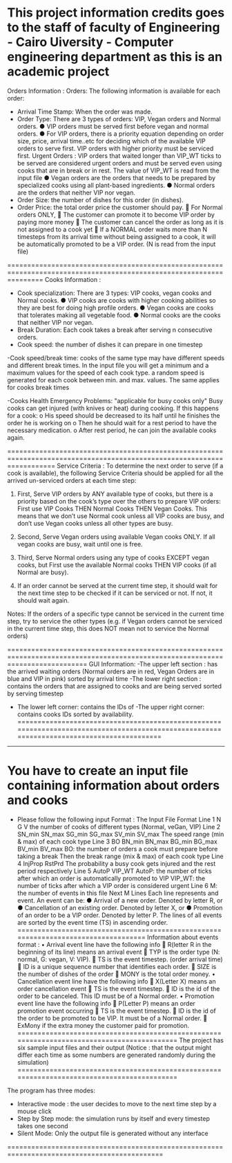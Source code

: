 This project information credits goes to the staff of faculty of Engineering - Cairo Uiversity - Computer engineering department 
as this is an academic project
===============================================================================================================================
Orders Information :
Orders:
The following information is available for each order:

-	Arrival Time Stamp: When the order was made.
-	Order Type: There are 3 types of orders: VIP, Vegan orders and Normal orders.
●	VIP orders must be served first before vegan and normal orders.
●	For VIP orders, there is a priority equation depending on order size, price, arrival time..etc for deciding which of the available VIP orders to serve first.
 VIP orders with higher priority must be serviced first.
  Urgent Orders :
 VIP orders that waited longer than VIP_WT ticks to be served are considered urgent orders and must be served even using cooks that are in break or in rest. 
The value of VIP_WT is read from the input file
●	Vegan orders are the orders that needs to be prepared by specialized cooks using all plant-based ingredients. 
●	Normal orders are the orders that neither VIP nor vegan.
-	Order Size: the number of dishes for this order (in dishes).
-	Order Price: the total order price the customer should pay.
	For Normal orders ONLY, 
	The customer can promote it to become VIP order by paying more money
	The customer can cancel the order as long as it is not assigned to a cook yet
	If a NORMAL order waits more than N timesteps from its arrival time without being assigned to a cook, 
it will be automatically promoted to be a VIP order. (N is read from the input file)  

=====================================================================================================================
Cooks Information :
-	Cook specialization: There are 3 types: VIP cooks, vegan cooks and Normal cooks.
●	VIP cooks are cooks with higher cooking abilities so they are best for doing high profile orders.
●	Vegan cooks are cooks that tolerates making all vegetable food. 
●	Normal cooks are the cooks that neither VIP nor vegan.
-	Break Duration: Each cook takes a break after serving n consecutive orders. 
-	Cook speed: the number of dishes it can prepare in one timestep

-Cook speed/break time:
 cooks of the same type may have different speeds and different break times. 
In the input file you will get a minimum and a maximum values for the speed of each cook type.  a random speed is generated for each cook between min. and max. values.
The same applies for cooks break times

-Cooks Health Emergency Problems: "applicable for busy cooks only"
Busy cooks can get injured (with knives or heat) during cooking. If this happens for a cook:
o	His speed should be decreased to its half until he finishes the order he is working on
o	Then he should wait for a rest period to have the necessary medication.
o	After rest period, he can join the available cooks again.

========================================================================================================================
Service Criteria :
To determine the next order to serve (if a cook is available), the following Service Criteria should be applied for all the arrived un-serviced orders at each time step: 

1)	First, Serve VIP orders by ANY available type of cooks, but there is a priority based on the cook’s type over the others to prepare VIP orders: First use VIP Cooks THEN Normal Cooks THEN Vegan Cooks. This means that we don’t use Normal cook unless all VIP cooks are busy, and don’t use Vegan cooks unless all other types are busy.

2)	Second, Serve Vegan orders using available Vegan cooks ONLY. If all vegan cooks are busy, wait until one is free.

3)	Third, Serve Normal orders using any type of cooks EXCEPT vegan cooks, but First use the available Normal cooks THEN VIP cooks (if all Normal are busy).

4)	If an order cannot be served at the current time step, it should wait for the next time step to be checked if it can be serviced or not. If not, it should wait again.

Notes: If the orders of a specific type cannot be serviced in the current time step, try to service the other types (e.g. if Vegan orders cannot be serviced in the current time step, this does NOT mean not to service the Normal orders)

================================================================================================================================
GUI Information:
-The upper left section : has the arrived waiting orders (Normal orders are in red, Vegan Orders are in blue and VIP in pink) sorted by arrival time
-The lower right section : contains the orders that are assigned to cooks and are being served sorted by serving timestep
- The lower left corner: contains the IDs of 
-The upper right corner: contains cooks IDs sorted by availability.
==========================================================================================================================================


--------------------------------------------------------



You have to create an input file containing information about orders and cooks
==========================================================================================
- Please follow the following input Format :
The Input File Format
Line 1	N	G	V
the number of cooks of different types (Normal, veGan, VIP)
Line 2	SN_min	SN_max 	SG_min	SG_max	SV_min	SV_max
The speed range (min & max) of each cook type
Line 3	BO	BN_min	BN_max	BG_min	BG_max	BV_min	BV_max
BO: the number of orders a cook must prepare before taking a break
Then the break range (mix & max) of each cook type
Line 4	InjProp	RstPrd
The probability a busy cook gets injured and the rest period respectively
Line 5	AutoP		VIP_WT
AutoP: the number of ticks after which an order is automatically promoted to VIP
VIP_WT: the number of ticks after which a VIP order is considered urgent
Line 6	M: the number of events in this file
Next
M
Lines	Each line represents and event. An event can be:
●	Arrival of a new order. Denoted by letter R, or
●	Cancellation of an existing order. Denoted by letter X, or
●	Promotion of an order to be a VIP order. Denoted by letter P.
The lines of all events are sorted by the event time (TS) in ascending order.
===================================================================================
Information about events format :
•	Arrival event line have the following info
	R(letter R in the beginning of its line) means an arrival event
	TYP is the order type (N: normal, G: vegan, V: VIP).
	TS is the event timestep. (order arrival time)
	ID is a unique sequence number that identifies each order.
	SIZE is the number of dishes of the order
	MONY is the total order money. 
•	Cancellation event line have the following info
	X(Letter X) means an order cancellation event
	TS is the event timestep.
	ID is the id of the order to be canceled. This ID must be of a Normal order.
•	Promotion event line have the following info
	P(Letter P) means an order promotion event occurring
	TS is the event timestep.
	ID is the id of the order to be promoted to be VIP. It must be of a Normal order.
	ExMony if the extra money the customer paid for promotion.
===========================================================================================
The project has six sample input files and their output 
(Notice : that the output might differ each time as some numbers are generated randomly during the simulation)
===========================================================================================

The program has three modes:
- Interactive mode : the user decides to move to the next time step by a mouse click
- Step by Step mode: the simulation runs by itself and every timestep takes one second
- Silent Mode: Only the output file is generated without any interface

=============================================================================================
